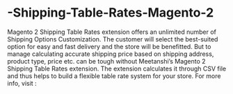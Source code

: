 # -Shipping-Table-Rates-Magento-2
Magento 2 Shipping Table Rates extension offers an unlimited number of Shipping Options Customization.  The customer will select the best-suited option for easy and fast delivery and the store will be benefitted. But to manage calculating accurate shipping price based on shipping address, product type, price etc. can be tough without Meetanshi’s Magento 2 Shipping Table Rates extension. The extension calculates it through CSV file and thus helps to build a flexible table rate system for your store.  For more info, visit : 
